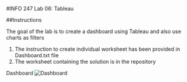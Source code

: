 #INFO 247 Lab 06: Tableau

##Instructions

The goal of the lab is to create a dashboard using Tableau and also use charts as filters

1) The instruction to create individual worksheet has been provided in Dashboard.txt file
2) The worksheet containing the solution is in the repository

Dashboard
![Dashboard](sonalisharma.github.com/info247-lab-07-tableau/dashboard.png)





